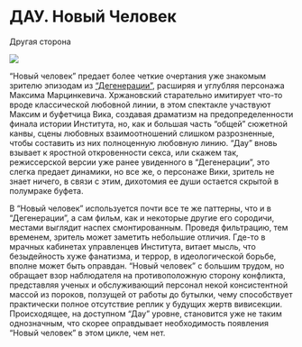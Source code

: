 
# ДАУ. Новый Человек

Другая сторона


![](https://cdn-images-1.medium.com/max/2732/1*HmavkGKU41SI8vkBJqnQoQ.png)

“Новый человек” предает более четкие очертания уже знакомым зрителю эпизодам из [“Дегенерации”](https://medium.com/cinema-therapy/%D0%B4%D0%B0%D1%83-%D0%B4%D0%B5%D0%B3%D0%B5%D0%BD%D0%B5%D1%80%D0%B0%D1%86%D0%B8%D1%8F-f209b33aa6ea), расширяя и углубляя персонажа Максима Марцинкевича. Хржановский старательно имитирует что-то вроде классической любовной линии, в этом спектакле участвуют Максим и буфетчица Вика, создавая драматизм на предопределенности финала истории Института, но, как и большая часть “общей” сюжетной канвы, сцены любовных взаимоотношений слишком разрозненные, чтобы составить из них полноценную любовную линию. “Дау” вновь взывает к яростной откровенности секса, или скажем так, режиссерской версии уже ранее увиденного в “Дегенерации”, это слегка предает динамики, но все же, о персонаже Вики, зритель не знает ничего, в связи с этим, дихотомия ее души остается скрытой в полумраке буфета.

В “Новый человек” используется почти все те же паттерны, что и в “Дегенерации”, а сам фильм, как и некоторые другие его сородичи, местами выглядит наспех смонтированным. Проведя фильтрацию, тем временем, зритель может заметить небольшие отличия. Где-то в мрачных кабинетах управленцев Института, витает мысль, что безыдейность хуже фанатизма, и террор, в идеологической борьбе, вполне может быть оправдан. “Новый человек” с большим трудом, но обращает взор наблюдателя на противоположную сторону конфликта, представляя ученых и обслуживающий персонал некой консистентной массой из пороков, ползущей от работы до бутылки, чему способствует практически полное отсутствие реплик у будущих жертв вивисекции. Происходящее, на доступном “Дау” уровне, становится уже не таким однозначным, что скорее оправдывает необходимость появления “Новый человек” в этом цикле, чем нет.

